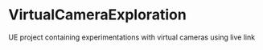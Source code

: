 # VirtualCameraExploration
UE project containing experimentations with virtual cameras using live link
